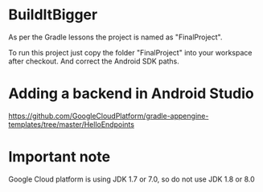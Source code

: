 # BuildItBigger

As per the Gradle lessons the project is named as "FinalProject". 

To run this project just copy the folder "FinalProject" into your workspace after checkout. And correct the Android SDK paths.

# Adding a backend in Android Studio
https://github.com/GoogleCloudPlatform/gradle-appengine-templates/tree/master/HelloEndpoints

# Important note
Google Cloud platform is using JDK 1.7 or 7.0, so do not use JDK 1.8 or 8.0